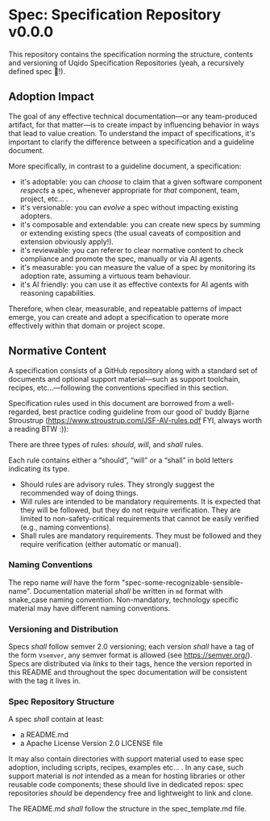 # Spec: Specification Repository v0.0.0

This repository contains the specification norming the structure, contents and versioning of Uqido Specification Repositories (yeah, a recursively defined spec 🙂!).

## Adoption Impact

The goal of any effective technical documentation—or any team-produced artifact, for that matter—is to create impact by influencing behavior in ways that lead to value creation.
To understand the impact of specifications, it's important to clarify the difference between a specification and a guideline document.

More specifically, in contrast to a guideline document, a specification:
- it's adoptable: you can *choose* to claim that a given software component *respects* a spec, whenever appropriate for *that* component, team, project, etc... .
- it's versionable: you can *evolve* a spec without impacting existing adopters.
- it's composable and extendable: you can create new specs by summing or extending existing specs (the usual caveats of composition and extension obviously apply!).
- it's reviewable: you can referer to clear normative content to check compliance and promote the spec, manually or via AI agents.
- it's measurable: you can measure the value of a spec by monitoring its adoption rate, assuming a virtuous team behaviour.
- it's AI friendly: you can use it as effective contexts for AI agents with reasoning capabilities.

Therefore, when clear, measurable, and repeatable patterns of impact emerge, you can create and adopt a specification to operate more effectively 
within that domain or project scope.

## Normative Content

A specification consists of a GitHub repository along with a standard set of documents and optional support material—such as support toolchain, 
recipes, etc...—following the conventions specified in this section.

Specification rules used in this document are borrowed from a well-regarded, best practice coding guideline from our good ol' buddy Bjarne Stroustrup
(https://www.stroustrup.com/JSF-AV-rules.pdf FYI, always worth a reading BTW :)):

There are three types of rules: *should*, *will*, and *shall* rules.

Each rule contains either a “should”, “will” or a “shall” in bold letters indicating its type.
- Should rules are advisory rules. They strongly suggest the recommended way of doing things.
- Will rules are intended to be mandatory requirements. It is expected that they will be followed, but they do not require verification. They are limited to
non-safety-critical requirements that cannot be easily verified (e.g., naming conventions).
- Shall rules are mandatory requirements. They must be followed and they require verification (either automatic or manual).

### Naming Conventions

The repo name *will* have the form "spec-some-recognizable-sensible-name".
Documentation material *shall* be written in `md` format with snake_case naming convention.
Non-mandatory, technology specific material may have different naming conventions.

### Versioning and Distribution

Specs *shall* follow semver 2.0 versioning; each version *shall* have a tag of the form v`semver`, any semver format is allowed (see https://semver.org/).
Specs are distributed via *links* to their tags, hence the version reported in this README and throughout the spec documentation *will* be consistent with the tag it lives in.

### Spec Repository Structure

A spec *shall* contain at least:
- a README.md
- a Apache License Version 2.0 LICENSE file

It may also contain directories with support material used to ease spec adoption, including scripts, recipes, examples etc... .
In any case, such support material is *not* intended as a mean for hosting libraries or other reusable code components; these
should live in dedicated repos: spec repositories *should* be dependency free and lightweight to link and clone.

The README.md *shall* follow the structure in the spec_template.md file.
